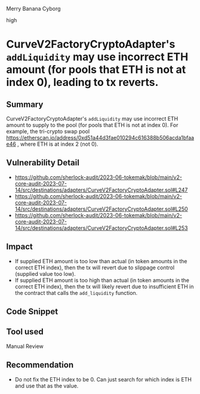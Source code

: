 Merry Banana Cyborg

high

# CurveV2FactoryCryptoAdapter's `addLiquidity` may use incorrect ETH amount (for pools that ETH is not at index 0), leading to tx reverts.
## Summary
CurveV2FactoryCryptoAdapter's `addLiquidity` may use incorrect ETH amount to supply to the pool  (for pools that ETH is not at index 0). For example, the tri-crypto swap pool https://etherscan.io/address/0xd51a44d3fae010294c616388b506acda1bfaae46 , where ETH is at index 2 (not 0).

## Vulnerability Detail
- https://github.com/sherlock-audit/2023-06-tokemak/blob/main/v2-core-audit-2023-07-14/src/destinations/adapters/CurveV2FactoryCryptoAdapter.sol#L247
- https://github.com/sherlock-audit/2023-06-tokemak/blob/main/v2-core-audit-2023-07-14/src/destinations/adapters/CurveV2FactoryCryptoAdapter.sol#L250
- https://github.com/sherlock-audit/2023-06-tokemak/blob/main/v2-core-audit-2023-07-14/src/destinations/adapters/CurveV2FactoryCryptoAdapter.sol#L253

## Impact
- If supplied ETH amount is too low than actual (in token amounts in the correct ETH index), then the tx will revert due to slippage control (supplied value too low).
- If supplied ETH amount is too high than actual (in token amounts in the correct ETH index), then the tx will likely revert due to insufficient ETH in the contract that calls the `add_liquidity` function.

## Code Snippet

## Tool used

Manual Review

## Recommendation
- Do not fix the ETH index to be 0. Can just search for which index is ETH and use that as the value.
